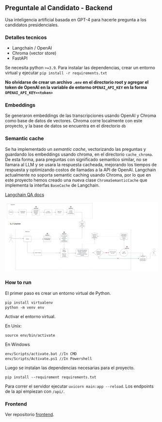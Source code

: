 ## Preguntale al Candidato - Backend

Usa inteligencia artificial basada en GPT-4 para hacerle pregunta a los candidatos presidenciales.

### Detalles tecnicos
* Langchain / OpenAI
* Chroma (vector store)
* FastAPI

Se necesita python `>=3.9`. Para instalar las dependencias, crear un entorno virtual y ejecutar `pip install -r requirements.txt`

**No olvidarse de crear un archivo `.env` en el directorio root y agregar el token de OpenAI en la variable de entorno `OPENAI_API_KEY` en la forma `OPENAI_API_KEY=<token>`**

### Embeddings

Se generaron embeddings de las transcripciones usando OpenAI y Chroma como base de datos de vectores.
Chroma corre localmente con este proyecto, y la base de datos se encuentra en el directorio `db`

### Semantic cache

Se ha implementado un *semantic cache*, vectorizando las preguntas y guardando los embeddings usando chroma, en el directorio `cache_chroma`. De esta forma, para preguntas con significado semantico similar, no se llamara al LLM y se usara la respuesta cacheada, mejorando los tiempos de respuesta y optimizando costos de llamadas a la API de OpenAI.
Langchain actualmente no soporta semantic caching usando Chroma, por lo que en este proyecto hemos creado una nueva clase `ChromaSemanticCache` que implementa la interfas `BaseCache` de Langchain.

[Langchain QA docs](https://python.langchain.com/docs/use_cases/question_answering/)

![My Image](images/architectureCaching.png)

### How to run

El primer paso es crear un entorno virtual de Python.

```
pip install virtualenv
python -m venv env
```

Activar el entorno virtual.

En Unix:
```
source env/bin/activate
```
En Windows
```
env/Scripts/activate.bat //In CMD
env/Scripts/Activate.ps1 //In Powershell
```

Luego se instalan las dependencias necesarias para el proyecto.
```
pip install --requirement requirements.txt
```

Para correr el servidor ejecutar `uvicorn main:app --reload`.
Los endpoints de la api empiezan con `/api/`.

### Frontend

Ver repositorio [frontend](https://github.com/preguntale-al-candidato/frontend).
